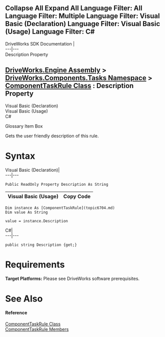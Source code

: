 Collapse All Expand All Language Filter: All  Language Filter: Multiple  Language Filter: Visual Basic (Declaration) Language Filter: Visual Basic (Usage) Language Filter: C#  
---  
DriveWorks SDK Documentation  |   
---|---  
Description Property   
  
[DriveWorks.Engine Assembly](topic2156.md) > [DriveWorks.Components.Tasks Namespace](topic6391.md) > [ComponentTaskRule Class](topic6704.md) : Description Property  
---  
  
Visual Basic (Declaration)    
Visual Basic (Usage)    
C# 

Glossary Item Box

Gets the user friendly description of this rule. 

# Syntax

Visual Basic (Declaration)|   
---|---  
      
    
    Public ReadOnly Property Description As String  
  
Visual Basic (Usage)| Copy Code  
---|---  
      
    
    Dim instance As [ComponentTaskRule](topic6704.md)
    Dim value As String
     
    value = instance.Description  
  
C#|   
---|---  
      
    
    public string Description {get;}  
  
# Requirements

**Target Platforms:** Please see DriveWorks software prerequisites.

# See Also

#### Reference

[ComponentTaskRule Class](topic6704.md)   
[ComponentTaskRule Members](topic6705.md)


